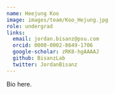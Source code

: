 ```yaml
---
name: Heejung Koo
image: images/team/Koo_Hejung.jpg
role: undergrad
links:
  email: jordan.bisanz@psu.com
  orcid: 0000-0002-8649-1706
  google-scholar: zRK8-hgAAAAJ
  github: BisanzLab
  twitter: JordanBisanz
---
```


Bio here.